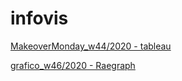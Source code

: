 # infovis
[MakeoverMonday_w44/2020 - tableau](https://alebrizuelan721.github.io/infovis/w44_tableau.html)

[grafico_w46/2020 - Raegraph](https://alebrizuelan721.github.io/infovis/w46_rawgraph.html)

